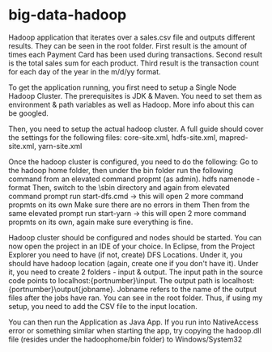 # big-data-hadoop
Hadoop application that iterates over a sales.csv file and outputs different results.
They can be seen in the root folder. 
First result is the amount of times each Payment Card has been used during transactions.
Second result is the total sales sum for each product.
Third result is the transaction count for each day of the year in the m/d/yy format. 

To get the application running, you first need to setup a Single Node Hadoop Cluster.
The prerequisites is JDK & Maven. You need to set them as environment & path variables as well as Hadoop.
More info about this can be googled.

Then, you need to setup the actual hadoop cluster. A full guide should cover the settings for the following files:
core-site.xml, hdfs-site.xml, mapred-site.xml, yarn-site.xml

Once the hadoop cluster is configured, you need to do the following:
Go to the hadoop home folder, then under the bin folder run the following command from an elevated command propmt (as admin).
hdfs namenode -format
Then, switch to the \sbin directory and again from elevated command prompt run start-dfs.cmd -> this will open 2 more command propmts on its own
Make sure there are no errors in them
Then from the same elevated prompt run start-yarn -> this will open 2 more command propmts on its own, again make sure everything is fine.

Hadoop cluster should be configured and nodes should be started.
You can now open the project in an IDE of your choice. In Eclipse, from the Project Explorer you need to have (if not, create)
DFS Locations. Under it, you should have hadoop location (again, create one if you don't have it).
Under it, you need to create 2 folders - input & output.
The input path in the source code points to localhost:{portnumber}\input. The output path is localhost:{portnumber}\output\{jobname}. 
Jobname refers to the name of the output files after the jobs have ran. You can see in the root folder.
Thus, if using my setup, you need to add the CSV file to the input location.

You can then run the Application as Java App.
If you run into NativeAccess error or something similar when starting the app, try copying the hadoop.dll file (resides under the hadoophome/bin folder)
to Windows/System32
